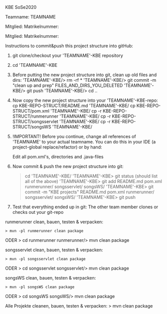 KBE SoSe2020

Teamname: TEAMNAME

Mitglied:
Matrikelnummer:

Mitglied:
Matrikelnummer:


Instructions to commit&push this project structure into gitHub:

1) git clone/checkout your 'TEAMNAME'-KBE repository
2) cd 'TEAMNAME'-KBE
3) Before putting the new project structure into git, clean up old files and dirs: 
   'TEAMNAME'-KBE/> rm -rf *
   'TEAMNAME'-KBE/> git commit -m "clean up and prep" FILES_AND_DIRS_YOU_DELETED
   'TEAMNAME'-KBE/> git push
   'TEAMNAME'-KBE/> cd ..

4) Now copy the new project structure into your 'TEAMNAME'-KBE-repo:
   cp KBE-REPO-STRUCT/README.md 'TEAMNAME'-KBE/
   cp KBE-REPO-STRUCT/pom.xml 'TEAMNAME'-KBE/
   cp -r KBE-REPO-STRUCT/runmerunner 'TEAMNAME'-KBE/
   cp -r KBE-REPO-STRUCT/songsservlet 'TEAMNAME'-KBE/
   cp -r KBE-REPO-STRUCT/songsWS 'TEAMNAME'-KBE/

5) !IMPORTANT!  Before you continue, change all references 
   of 'TEAMNAME' to your actual teamname. You can do this 
   in your IDE (a project-global replace/refactor) or by hand: 
   
   Edit all pom.xml's, directories and .java-files

6) Now commit & push the new project structure into git:
	> cd 'TEAMNAME'-KBE/
   'TEAMNAME'-KBE> git status (should list all of the above)
   'TEAMNAME'-KBE> git add README.md pom.xml runmerunner/ songsservlet/ songsWS/
   'TEAMNAME'-KBE> git commit -m "KBE projects" README.md pom.xml runmerunner/ songsservlet/ songsWS/
   'TEAMNAME'-KBE> git push

7) Test that everything ended up in git:
   The other team member clones or checks out your git-repo 


runmerunner clean, bauen, testen & verpacken:

	> mvn -pl runmerunner clean package 
ODER
	> cd runmerunner 
	runmerunner/> mvn clean package 


songsservlet clean, bauen, testen & verpacken:

	> mvn -pl songsservlet clean package 
ODER
	> cd songsservlet 
	songsservlet/> mvn clean package 


songsWS clean, bauen, testen & verpacken:

	> mvn -pl songsWS clean package 
ODER
	> cd songsWS 
	songsWS/> mvn clean package


Alle Projekte cleanen, bauen, testen & verpacken:
	> mvn clean package



